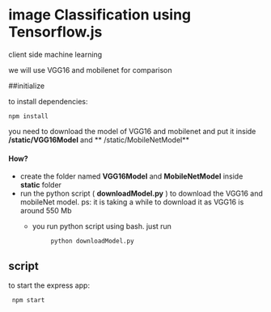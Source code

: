 # image Classification using Tensorflow.js

client side machine learning

we will use VGG16 and mobilenet for comparison


##initialize

to install dependencies:

    npm install

you need to download the model of VGG16 and mobilenet and put it inside **/static/VGG16Model** and ** /static/MobileNetModel**

#### How?

* create the folder named **VGG16Model** and **MobileNetModel** inside **static** folder
* run the python script ( **downloadModel.py** ) to download the VGG16 and mobileNet model. ps: it is taking a while to download it as VGG16 is around 550 Mb
  * you run python script using bash. just run

             python downloadModel.py



## script

to start the express app:

     npm start